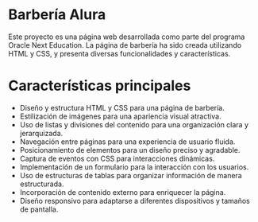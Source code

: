 # Barbería Alura
Este proyecto es una página web desarrollada como parte del programa Oracle Next Education. La página de barbería ha sido creada utilizando HTML y CSS, y presenta diversas funcionalidades y características.

# Características principales
- Diseño y estructura HTML y CSS para una página de barbería.
- Estilización de imágenes para una apariencia visual atractiva.
- Uso de listas y divisiones del contenido para una organización clara y jerarquizada.
- Navegación entre páginas para una experiencia de usuario fluida.
- Posicionamiento de elementos para un diseño preciso y agradable.
- Captura de eventos con CSS para interacciones dinámicas.
- Implementación de un formulario para la interacción con los usuarios.
- Uso de estructuras de tablas para organizar información de manera estructurada.
- Incorporación de contenido externo para enriquecer la página.
- Diseño responsivo para adaptarse a diferentes dispositivos y tamaños de pantalla.
